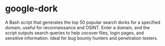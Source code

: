 # google-dork
A Bash script that generates the top 50 popular search dorks for a specified domain, useful for reconnaissance and OSINT. Enter a domain, and the script outputs search queries to help uncover files, login pages, and sensitive information. Ideal for bug bounty hunters and penetration testers.
